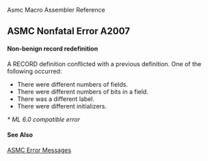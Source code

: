 Asmc Macro Assembler Reference

## ASMC Nonfatal Error A2007

#### Non-benign record redefinition

A RECORD definition conflicted with a previous definition. One of the following occurred:

*   There were different numbers of fields.
*   There were different numbers of bits in a field.
*   There was a different label.
*   There were different initializers.

_* ML 6.0 compatible error_

#### See Also

[ASMC Error Messages](readme.md)